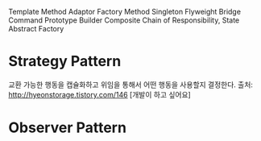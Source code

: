 
Template Method
Adaptor
Factory Method
Singleton
Flyweight
Bridge
Command
Prototype
Builder
Composite
Chain of Responsibility,
State
Abstract Factory
# Strategy Pattern
교환 가능한 행동을 캡슐화하고 위임을 통해서 어떤 행동을 사용할지 결정한다.
출처: http://hyeonstorage.tistory.com/146 [개발이 하고 싶어요]

# Observer Pattern
